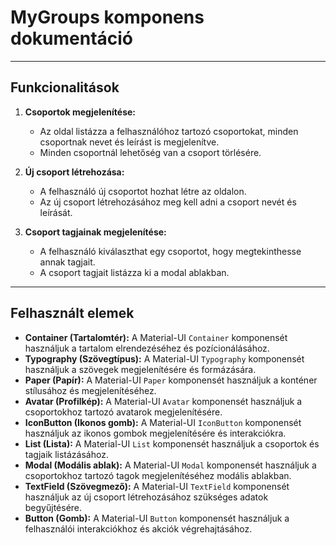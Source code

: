 # MyGroups komponens dokumentáció

---

## Funkcionalitások

1. **Csoportok megjelenítése:**
   - Az oldal listázza a felhasználóhoz tartozó csoportokat, minden csoportnak nevet és leírást is megjelenítve.
   - Minden csoportnál lehetőség van a csoport törlésére.

2. **Új csoport létrehozása:**
   - A felhasználó új csoportot hozhat létre az oldalon.
   - Az új csoport létrehozásához meg kell adni a csoport nevét és leírását.

3. **Csoport tagjainak megjelenítése:**
   - A felhasználó kiválaszthat egy csoportot, hogy megtekinthesse annak tagjait.
   - A csoport tagjait listázza ki a modal ablakban.

---

## Felhasznált elemek

- **Container (Tartalomtér):** A Material-UI `Container` komponensét használjuk a tartalom elrendezéséhez és pozícionálásához.
- **Typography (Szövegtípus):** A Material-UI `Typography` komponensét használjuk a szövegek megjelenítésére és formázására.
- **Paper (Papír):** A Material-UI `Paper` komponensét használjuk a konténer stílusához és megjelenítéséhez.
- **Avatar (Profilkép):** A Material-UI `Avatar` komponensét használjuk a csoportokhoz tartozó avatarok megjelenítésére.
- **IconButton (Ikonos gomb):** A Material-UI `IconButton` komponensét használjuk az ikonos gombok megjelenítésére és interakciókra.
- **List (Lista):** A Material-UI `List` komponensét használjuk a csoportok és tagjaik listázásához.
- **Modal (Modális ablak):** A Material-UI `Modal` komponensét használjuk a csoportokhoz tartozó tagok megjelenítéséhez modális ablakban.
- **TextField (Szövegmező):** A Material-UI `TextField` komponensét használjuk az új csoport létrehozásához szükséges adatok begyűjtésére.
- **Button (Gomb):** A Material-UI `Button` komponensét használjuk a felhasználói interakciókhoz és akciók végrehajtásához.
